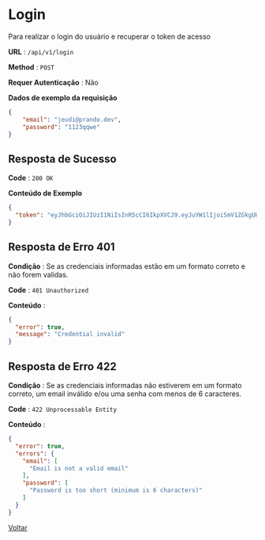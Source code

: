 # Login

Para realizar o login do usuário e recuperar o token de acesso  

**URL** : `/api/v1/login`

**Method** : `POST`

**Requer Autenticação** : Não

**Dados de exemplo da requisição**

```json
{
	"email": "jeudi@prando.dev",
	"password": "1123qqwe"
}
```

## Resposta de Sucesso

**Code** : `200 OK`

**Conteúdo de Exemplo**

```json
{
  "token": "eyJhbGciOiJIUzI1NiIsInR5cCI6IkpXVCJ9.eyJuYW1lIjoiSmV1ZGkgUHJhbmRvIiwiZW1haWwiOiJqZXVkaUBwcmFuZG8uZGV2IiwiYWRtaW4iOnRydWUsImlhdCI6MTU4MTY0NTg2OSwiZXhwIjoxNTgxNjQ5NDY5LCJpc3MiOiJwYWdhcm1lIn0.sOEysdsILEX7mTKfWdhV0xSdclmV9n9EY9NWbdEZGJ0"
}
```

## Resposta de Erro 401

**Condição** : Se as credenciais informadas estão em um formato correto e não forem validas.

**Code** : `401 Unauthorized`

**Conteúdo** : 

```json
{
  "error": true,
  "message": "Credential invalid"
}
```

## Resposta de Erro 422

**Condição** : Se as credenciais informadas não estiverem em um formato correto, um email inválido e/ou uma senha com menos de 6 caracteres.

**Code** : `422 Unprocessable Entity`

**Conteúdo** : 

```json
{
  "error": true,
  "errors": {
    "email": [
      "Email is not a valid email"
    ],
    "password": [
      "Password is too short (minimum is 6 characters)"
    ]
  }
}
```

[Voltar](/README.md)
